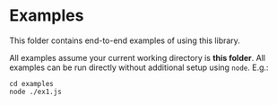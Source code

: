 # Examples

This folder contains end-to-end examples of using this library.

All examples assume your current working directory is **this folder**. All examples can be run directly without additional setup using `node`. E.g.:

```
cd examples
node ./ex1.js
```
